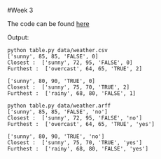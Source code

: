 #Week 3

The code can be found [here](https://github.com/gvivek19/fss16c/tree/master/code/3/code)

Output:

```
python table.py data/weather.csv 
['sunny', 85, 85, 'FALSE', 0]
Closest :  ['sunny', 72, 95, 'FALSE', 0]
Furthest :  ['overcast', 64, 65, 'TRUE', 2]

['sunny', 80, 90, 'TRUE', 0]
Closest :  ['sunny', 75, 70, 'TRUE', 2]
Furthest :  ['rainy', 68, 80, 'FALSE', 1]

python table.py data/weather.arff 
['sunny', 85, 85, 'FALSE', 'no']
Closest :  ['sunny', 72, 95, 'FALSE', 'no']
Furthest :  ['overcast', 64, 65, 'TRUE', 'yes']

['sunny', 80, 90, 'TRUE', 'no']
Closest :  ['sunny', 75, 70, 'TRUE', 'yes']
Furthest :  ['rainy', 68, 80, 'FALSE', 'yes']
```
